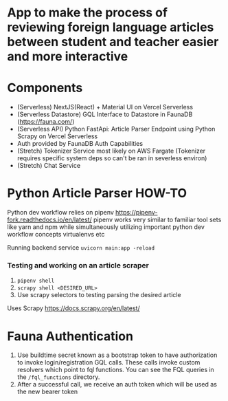 # App to make the process of reviewing foreign language articles between student and teacher easier and more interactive

# Components

- (Serverless) NextJS(React) + Material UI on Vercel Serverless
- (Serverless Datastore) GQL Interface to Datastore in FaunaDB (https://fauna.com/)
- (Serverless API) Python FastApi: Article Parser Endpoint using Python Scrapy on Vercel Serverless
- Auth provided by FaunaDB Auth Capabilities
- (Stretch) Tokenizer Service most likely on AWS Fargate (Tokenizer requires specific system deps so can't be ran in severless environ)
- (Stretch) Chat Service

# Python Article Parser HOW-TO

Python dev workflow relies on pipenv https://pipenv-fork.readthedocs.io/en/latest/
pipenv works very similar to familiar tool sets like yarn and npm while simultaneously utilizing important python dev workflow concepts virtualenvs etc

Running backend service
`uvicorn main:app -reload`

### Testing and working on an article scraper

1. `pipenv shell`
2. `scrapy shell <DESIRED_URL>`
3. Use scrapy selectors to testing parsing the desired article

Uses Scrapy https://docs.scrapy.org/en/latest/

# Fauna Authentication

1. Use buildtime secret known as a bootstrap token to have authorization to invoke login/registration GQL calls. These calls invoke custom resolvers which point to fql functions. You can see the FQL queries in the `/fql_functions` directory.
2. After a successful call, we receive an auth token which will be used as the new bearer token
